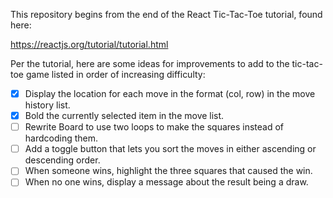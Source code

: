 This repository begins from the end of the React Tic-Tac-Toe tutorial, found here:

https://reactjs.org/tutorial/tutorial.html

Per the tutorial, here are some ideas for improvements to add to the tic-tac-toe game listed in order of increasing difficulty:

* [X] Display the location for each move in the format (col, row) in the move history list.
* [X] Bold the currently selected item in the move list.
* [ ] Rewrite Board to use two loops to make the squares instead of hardcoding them.
* [ ] Add a toggle button that lets you sort the moves in either ascending or descending order.
* [ ] When someone wins, highlight the three squares that caused the win.
* [ ] When no one wins, display a message about the result being a draw.
